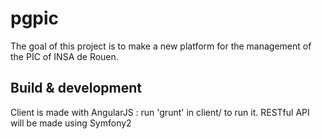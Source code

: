 # pgpic

The goal of this project is to make a new platform for the management of the PIC of INSA de Rouen.

## Build & development

Client is made with AngularJS : run 'grunt' in client/ to run it.
RESTful API will be made using Symfony2
